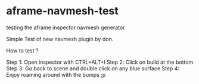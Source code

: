 # aframe-navmesh-test
testing the aframe inspector navmesh generator


Simple Test of new navmesh plugin by don.

How to test ?

Step 1: Open inspector with CTRL+ALT+I
Step 2: Click on build at the bottom
Step 3: Go back to scene and double click on any blue surface
Step 4: Enjoy roaming around with the bumps ;p
